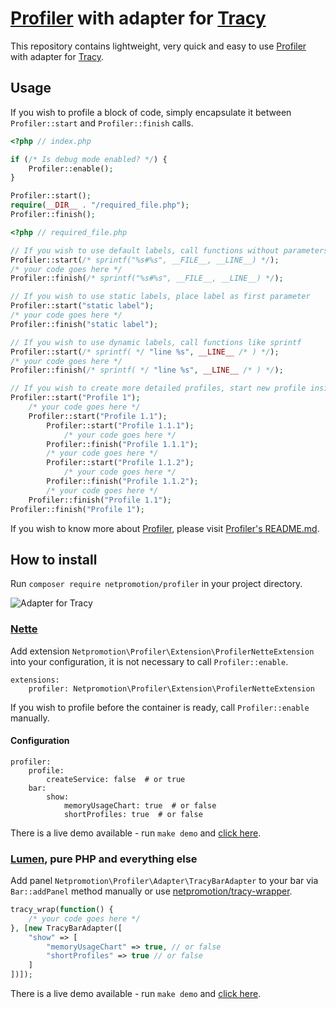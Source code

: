 # [Profiler] with adapter for [Tracy]

This repository contains lightweight, very quick and easy to use [Profiler] with adapter for [Tracy].


## Usage

If you wish to profile a block of code, simply encapsulate it between `Profiler::start` and `Profiler::finish` calls.

```php
<?php // index.php

if (/* Is debug mode enabled? */) {
    Profiler::enable();
}

Profiler::start();
require(__DIR__ . "/required_file.php");
Profiler::finish();
```

```php
<?php // required_file.php

// If you wish to use default labels, call functions without parameters
Profiler::start(/* sprintf("%s#%s", __FILE__, __LINE__) */);
/* your code goes here */
Profiler::finish(/* sprintf("%s#%s", __FILE__, __LINE__) */);

// If you wish to use static labels, place label as first parameter
Profiler::start("static label");
/* your code goes here */
Profiler::finish("static label");

// If you wish to use dynamic labels, call functions like sprintf
Profiler::start(/* sprintf( */ "line %s", __LINE__ /* ) */);
/* your code goes here */
Profiler::finish(/* sprintf( */ "line %s", __LINE__ /* ) */);

// If you wish to create more detailed profiles, start new profile inside another one
Profiler::start("Profile 1");
    /* your code goes here */
    Profiler::start("Profile 1.1");
        Profiler::start("Profile 1.1.1");
            /* your code goes here */
        Profiler::finish("Profile 1.1.1");
        /* your code goes here */
        Profiler::start("Profile 1.1.2");
            /* your code goes here */
        Profiler::finish("Profile 1.1.2");
        /* your code goes here */
    Profiler::finish("Profile 1.1");
Profiler::finish("Profile 1");
```

If you wish to know more about [Profiler], please visit [Profiler's README.md].


## How to install

Run `composer require netpromotion/profiler` in your project directory.

![Adapter for Tracy](https://raw.githubusercontent.com/netpromotion/profiler/master/demo/tracy.png)


### [Nette]

Add extension `Netpromotion\Profiler\Extension\ProfilerNetteExtension` into your configuration, it is not necessary to call `Profiler::enable`.

```neon
extensions:
    profiler: Netpromotion\Profiler\Extension\ProfilerNetteExtension
```

If you wish to profile before the container is ready, call `Profiler::enable` manually.

#### Configuration

```neon
profiler:
    profile:
        createService: false  # or true
    bar:
        show:
            memoryUsageChart: true  # or false
            shortProfiles: true  # or false
```

There is a live demo available - run `make demo` and [click here](http://127.0.0.1:8080/nette/).


### [Lumen], pure PHP and everything else

Add panel `Netpromotion\Profiler\Adapter\TracyBarAdapter` to your bar via `Bar::addPanel` method manually or use [netpromotion/tracy-wrapper].

```php
tracy_wrap(function() {
    /* your code goes here */
}, [new TracyBarAdapter([
    "show" => [
        "memoryUsageChart" => true, // or false
        "shortProfiles" => true // or false
    ]
])]);
```

There is a live demo available - run `make demo` and [click here](http://127.0.0.1:8080/lumen/).



[Profiler]:https://packagist.org/packages/petrknap/php-profiler
[Tracy]:https://tracy.nette.org/
[Profiler's README.md]:https://github.com/petrknap/php-profiler/blob/master/README.md
[Nette]:https://nette.org/
[Lumen]:https://lumen.laravel.com/
[netpromotion/tracy-wrapper]:https://github.com/netpromotion/tracy-wrapper
